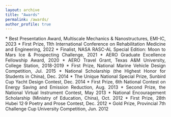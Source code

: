 ```yaml
---
layout: archive
title: "Awards"
permalink: /awards/
author_profile: true
---
```


<div style="text-align: justify;" markdown="1">
* Best Presentation Award, Multiscale Mechanics & Nanostructures, EMI-IC, 2023
* First Prize, 11th International Conference on Rehabilitation Medicine and Engineering, 2022
* Finalist, NASA RASC-AL Special Edition: Moon to Mars Ice & Prospecting Challenge, 2021
* AERO Graduate Excellence Fellowship Award, 2020
* AERO Travel Grant, Texas A&M University, College Station, 2018-2019
* First Prize, National Marine Vehicle Design Competition, Jul. 2015
* National Scholarship (the Highest Honor for Students in China), Dec. 2014
* The Unique National Special Prize, Sunbird Cup Yacht Design Contest, Dec. 2014
* First Prize, 6th National Contest on Energy Saving and Emission Reduction, Aug. 2013
* Second Prize, the National Virtual Instrument Contest, May 2013
* National Encouragement Scholarship (Ministry of Education, China), Oct. 2012
* First Prize, 28th Hubei 12·9 Poetry and Prose Contest, Dec. 2012
* Gold Prize, Provincial 7th Challenge Cup University Competition, Jun. 2012
</div>
